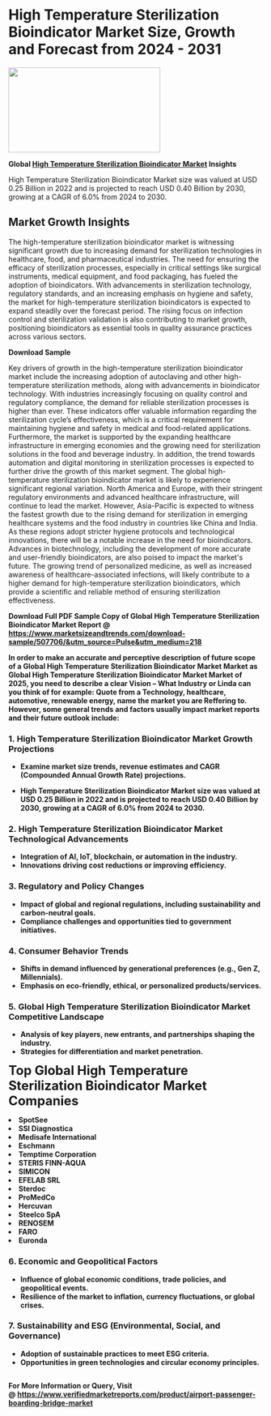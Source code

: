 <H1>High Temperature Sterilization Bioindicator Market Size, Growth and Forecast from 2024 - 2031</H1><img class="aligncenter size-medium wp-image-584254" src="https://thirdeyenews.in/wp-content/uploads/2024/09/Global-Market-Research-300x168.jpeg" alt="" width="300" height="168" /><p><strong>Global&nbsp;<a href="https://www.marketsizeandtrends.com/download-sample/507706/&amp;utm_source=Pulse&amp;utm_medium=218">High Temperature Sterilization Bioindicator Market</a> Insights</strong></p><p>High Temperature Sterilization Bioindicator Market size was valued at USD 0.25 Billion in 2022 and is projected to reach USD 0.40 Billion by 2030, growing at a CAGR of 6.0% from 2024 to 2030.</p><p><h2>Market Growth Insights</h2> <p>The high-temperature sterilization bioindicator market is witnessing significant growth due to increasing demand for sterilization technologies in healthcare, food, and pharmaceutical industries. The need for ensuring the efficacy of sterilization processes, especially in critical settings like surgical instruments, medical equipment, and food packaging, has fueled the adoption of bioindicators. With advancements in sterilization technology, regulatory standards, and an increasing emphasis on hygiene and safety, the market for high-temperature sterilization bioindicators is expected to expand steadily over the forecast period. The rising focus on infection control and sterilization validation is also contributing to market growth, positioning bioindicators as essential tools in quality assurance practices across various sectors.</p> <p><strong>Download Sample</strong></p> <p>Key drivers of growth in the high-temperature sterilization bioindicator market include the increasing adoption of autoclaving and other high-temperature sterilization methods, along with advancements in bioindicator technology. With industries increasingly focusing on quality control and regulatory compliance, the demand for reliable sterilization processes is higher than ever. These indicators offer valuable information regarding the sterilization cycle’s effectiveness, which is a critical requirement for maintaining hygiene and safety in medical and food-related applications. Furthermore, the market is supported by the expanding healthcare infrastructure in emerging economies and the growing need for sterilization solutions in the food and beverage industry. In addition, the trend towards automation and digital monitoring in sterilization processes is expected to further drive the growth of this market segment. The global high-temperature sterilization bioindicator market is likely to experience significant regional variation. North America and Europe, with their stringent regulatory environments and advanced healthcare infrastructure, will continue to lead the market. However, Asia-Pacific is expected to witness the fastest growth due to the rising demand for sterilization in emerging healthcare systems and the food industry in countries like China and India. As these regions adopt stricter hygiene protocols and technological innovations, there will be a notable increase in the need for bioindicators. Advances in biotechnology, including the development of more accurate and user-friendly bioindicators, are also poised to impact the market's future. The growing trend of personalized medicine, as well as increased awareness of healthcare-associated infections, will likely contribute to a higher demand for high-temperature sterilization bioindicators, which provide a scientific and reliable method of ensuring sterilization effectiveness. <p><strong></p><p><span class=""><strong>Download Full PDF Sample Copy of Global High Temperature Sterilization Bioindicator Market Report</strong> @ <a href="https://www.marketsizeandtrends.com/download-sample/507706/&amp;utm_source=Pulse&amp;utm_medium=218" target="_blank">https://www.marketsizeandtrends.com/download-sample/507706/&amp;utm_source=Pulse&amp;utm_medium=218</a></span></p><p>In order to make an accurate and perceptive description of future scope of a Global&nbsp;High Temperature Sterilization Bioindicator Market Market as Global&nbsp;High Temperature Sterilization Bioindicator Market Market of 2025, you need to describe a clear Vision &ndash; What Industry or Linda can you think of for example: Quote from a Technology, healthcare, automotive, renewable energy, name the market you are Reffering to. However, some general trends and factors usually impact market reports and their future outlook include:</p><h3>1.&nbsp;<strong>High Temperature Sterilization Bioindicator Market Growth Projections</strong></h3><ul><li>Examine market size trends, revenue estimates and CAGR (Compounded Annual Growth Rate) projections.</li><li><p>High Temperature Sterilization Bioindicator Market size was valued at USD 0.25 Billion in 2022 and is projected to reach USD 0.40 Billion by 2030, growing at a CAGR of 6.0% from 2024 to 2030.</p></li></ul><h3>2.&nbsp;<strong>High Temperature Sterilization Bioindicator Market Technological Advancements</strong></h3><ul><li>Integration of AI, IoT, blockchain, or automation in the industry.</li><li>Innovations driving cost reductions or improving efficiency.</li></ul><h3>3.&nbsp;<strong>Regulatory and Policy Changes</strong></h3><ul><li>Impact of global and regional regulations, including sustainability and carbon-neutral goals.</li><li>Compliance challenges and opportunities tied to government initiatives.</li></ul><h3>4.&nbsp;<strong>Consumer Behavior Trends</strong></h3><ul><li>Shifts in demand influenced by generational preferences (e.g., Gen Z, Millennials).</li><li>Emphasis on eco-friendly, ethical, or personalized products/services.</li></ul><h3>5.&nbsp;<strong>Global High Temperature Sterilization Bioindicator Market Competitive Landscape</strong></h3><ul><li>Analysis of key players, new entrants, and partnerships shaping the industry.</li><li>Strategies for differentiation and market penetration.</li></ul><p data-pm-slice="1 1 []"><span style="color: inherit; font-family: inherit; font-size: 25px;">Top Global High Temperature Sterilization Bioindicator Market Companies</span></p><div class="" data-test-id=""><p><li>SpotSee</li><li> SSI Diagnostica</li><li> Medisafe International</li><li> Eschmann</li><li> Temptime Corporation</li><li> STERIS FINN-AQUA</li><li> SIMICON</li><li> EFELAB SRL</li><li> Sterdoc</li><li> ProMedCo</li><li> Hercuvan</li><li> Steelco SpA</li><li> RENOSEM</li><li> FARO</li><li> Euronda</li></p></div><h3>6.&nbsp;<strong>Economic and Geopolitical Factors</strong></h3><ul><li>Influence of global economic conditions, trade policies, and geopolitical events.</li><li>Resilience of the market to inflation, currency fluctuations, or global crises.</li></ul><h3>7.&nbsp;<strong>Sustainability and ESG (Environmental, Social, and Governance)</strong></h3><ul><li>Adoption of sustainable practices to meet ESG criteria.</li><li>Opportunities in green technologies and circular economy principles.</li></ul><h2><strong style="font-size: 14px;">For More Information or Query, Visit @&nbsp;</strong><a style="background-color: #ffffff; font-size: 14px;" href="https://www.marketsizeandtrends.com/report/high-temperature-sterilization-bioindicator-market/" target="_blank">https://www.verifiedmarketreports.com/product/airport-passenger-boarding-bridge-market</a></h2>
